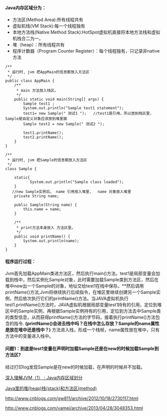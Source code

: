 #### Java内存区域分为：
- 方法区(Method Area):所有线程共有
- 虚拟机栈(VM Stack):每一个线程独有
- 本地方法栈(Native Method Stack):HotSpot虚拟机直接将本地方法栈和虚拟机栈合二为一。
- 堆（heap）：所有线程共有
- 程序计数器（Program Counter Register）：每个线程独有，只记录非native方法

```
/**
 * 运行时, jvm 把AppMain的信息都放入方法区
 */
public class AppMain {
    /**
     * main 方法放入栈区。
     */
    public static void main(String[] args) {
        Sample test1 ;
        System.out.println("Sample test1 statement");
        test1= new Sample(" 测试1 ");   //test1是引用，所以放到栈区里， Sample是自定义对象应该放到堆里面   
        Sample test2 = new Sample(" 测试2 ");

        test1.printName();
        test2.printName();
    }
}

/**
 * 运行时, jvm 把Sample的信息都放入方法区
 */
class Sample {
  
    static{
           System.out.println("Sample class loaded");
    }
   //new Sample实例后， name 引用放入堆里，  name 对象放入堆里
    private String name;      

    public Sample(String name) {
        this.name = name;
    }

    /**
     * print方法本身放入 方法区里。
     */
    public void printName() {
        System.out.println(name);
    }
}

```
#### 程序运行过程：
Jvm首先加载AppMain类进方法区，然后执行main()方法。test1是局部变量会加载到栈中，然后实例化Sample对象，此时需要加载Sample类到方法区，然后在堆中new出一个Sample的对象，地址交给test1在栈中保存。**然后调用printName()方法,Jvm将继续执行后续指令，在堆区里继续创建另一个Sample实例，然后依次执行它们的printName()方法。当JAVA虚拟机执行test1.printName()方法时，JAVA虚拟机根据局部变量test1持有的引用，定位到堆区中的Sample实例，再根据Sample实例持有的引用，定位到方法去中Sample类的类型信息，从而获得printName()方法的字节码，接着执行printName()方法包含的指令.
**(printName()会进去栈中吗？在栈中怎么存放？Sample的name属性是放在堆中还是栈中？)**
方法进入栈，形成一个栈帧，name属性放在堆中，只有方法中的变量进入栈中。

#### 问题1：到底是test1变量在声明时加载Sample还是在new的时候加载Sample到方法区?
经过打印log发现Sample是在new的时候加载，在声明的时候并不加载。

[深入理解JVM（1） : Java内存区域划分](http://www.jianshu.com/p/7ebbe102c1ae)

[Java里的堆(heap)栈(stack)和方法区(method)](http://lz12366.iteye.com/blog/639873)

http://www.cnblogs.com/gw811/archive/2012/10/18/2730117.html
 
http://www.cnblogs.com/vamei/archive/2013/04/28/3048353.html